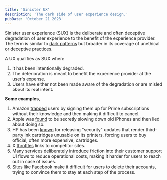 ```yaml
---
title: 'Sinister UX'
description: 'The dark side of user experience design.'
pubDate: 'October 21 2023'
---
```


Sinister user experience (SUX) is the deliberate and often deceptive degradation of user experience to the benefit of the experience provider. The term is similar to [dark patterns](https://en.wikipedia.org/wiki/Dark_pattern) but broader in its coverage of unethical or deceptive practices.

A UX qualifies as SUX when:

1. It has been intentionally degraded.
2. The deterioration is meant to benefit the experience provider at the user's expense.
3. Users have either not been made aware of the degradation or are misled about its real intent.

**Some examples**,

1. Amazon [trapped](https://www.bleepingcomputer.com/news/security/ftc-amazon-trapped-millions-into-hard-to-cancel-prime-memberships/) users by signing them up for Prime subscriptions without their knowledge and then making it difficult to cancel.
2. Apple was [found](https://www.npr.org/2020/11/18/936268845/apple-agrees-to-pay-113-million-to-settle-batterygate-case-over-iphone-slowdowns) to be secretly slowing down old iPhones and then lied about doing so.
3. HP has been [known](https://www.eff.org/deeplinks/2016/09/what-hp-must-do-make-amends-its-self-destructing-printers) for releasing "security" updates that render third-party ink cartridges unusable on its printers, forcing users to buy official, often more expensive, cartridges.
4. X [throttles](https://www.theverge.com/2023/9/15/23875251/x-twitter-links-throttling-facebook-instagram-threads) links to competitor sites.
5. Many services deliberately introduce friction into their customer support UI flows to reduce operational costs, making it harder for users to reach out in case of issues.
6. Sites like Facebook make it difficult for users to delete their accounts, trying to convince them to stay at each step of the process.

